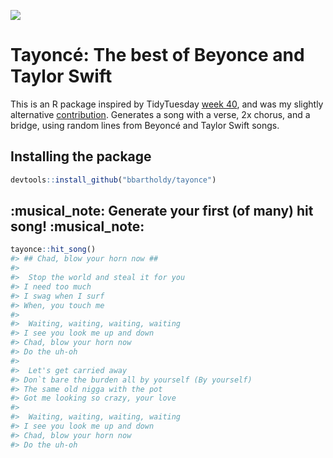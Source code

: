 
<!-- README.md is generated from README.Rmd. Please edit that file -->

![](https://akns-images.eonline.com/eol_images/Entire_Site/2019721/rs_1024x759-190821125112-1024.taylor-swift-beyonce-2009-mtv-vmas.ct.082119.jpg?fit=around%7C1024:auto&output-quality=90&crop=1024:auto;center,top)

# Tayoncé: The best of Beyonce and Taylor Swift

This is an R package inspired by TidyTuesday [week
40](https://github.com/rfordatascience/tidytuesday/blob/master/data/2020/2020-09-29/readme.md),
and was my slightly alternative
[contribution](https://github.com/bbartholdy/tidytuesday/tree/master/29-09-2020).
Generates a song with a verse, 2x chorus, and a bridge, using random
lines from Beyoncé and Taylor Swift songs.

## Installing the package

``` r
devtools::install_github("bbartholdy/tayonce")
```

## :musical\_note: Generate your first (of many) hit song! :musical\_note:

``` r
tayonce::hit_song()
#> ## Chad, blow your horn now ## 
#>  
#>  Stop the world and steal it for you
#> I need too much
#> I swag when I surf
#> When, you touch me 
#>  
#>  Waiting, waiting, waiting, waiting
#> I see you look me up and down
#> Chad, blow your horn now
#> Do the uh-oh 
#>  
#>  Let's get carried away
#> Don`t bare the burden all by yourself (By yourself)
#> The same old nigga with the pot
#> Got me looking so crazy, your love 
#>  
#>  Waiting, waiting, waiting, waiting
#> I see you look me up and down
#> Chad, blow your horn now
#> Do the uh-oh
```
